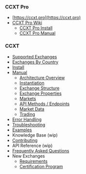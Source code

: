 ### CCXT Pro

- [https://ccxt.pro](https://ccxt.pro)
- [CCXT Pro Wiki](ccxt.pro)
  - [CCXT Pro Install](ccxt.pro.install)
  - [CCXT Pro Manual](ccxt.pro.manual)

### CCXT

- [Supported Exchanges](https://github.com/ccxt/ccxt/wiki/Exchange-Markets)
- [Exchanges By Country](https://github.com/ccxt/ccxt/wiki/Exchange-Markets-By-Country)
- [Install](https://github.com/ccxt/ccxt/wiki/Install)
- [Manual](https://github.com/ccxt/ccxt/wiki/Manual)
  - [Architecture Overview](https://github.com/ccxt/ccxt/wiki/Manual#overview)
  - [Instantiation](https://github.com/ccxt/ccxt/wiki/Manual#instantiation)
  - [Exchange Structure](https://github.com/ccxt/ccxt/wiki/Manual#exchange-structure)
  - [Exchange Properties](https://github.com/ccxt/ccxt/wiki/Manual#exchange-properties)
  - [Markets](https://github.com/ccxt/ccxt/wiki/Manual#markets)
  - [API Methods / Endpoints](https://github.com/ccxt/ccxt/wiki/Manual#api-methods--endpoints)
  - [Market Data](https://github.com/ccxt/ccxt/wiki/Manual#market-data)
  - [Trading](https://github.com/ccxt/ccxt/wiki/Manual#trading)
- [Error Handling](https://github.com/ccxt/ccxt/wiki/Manual#error-handling)
- [Troubleshooting](https://github.com/ccxt/ccxt/wiki/Manual#troubleshooting)
- [Examples](https://github.com/ccxt/ccxt/tree/master/examples)
- Knowledge Base (wip)
- [Contributing](https://github.com/ccxt/ccxt/blob/master/CONTRIBUTING.md)
- API Reference (wip)
- [Frequently Asked Questions](https://github.com/ccxt/ccxt/wiki/FAQ)
- New Exchanges
  - [Requirements](https://github.com/ccxt/ccxt/wiki/Requirements)
  - [Certification Program](https://github.com/ccxt/ccxt/wiki/Certification)
